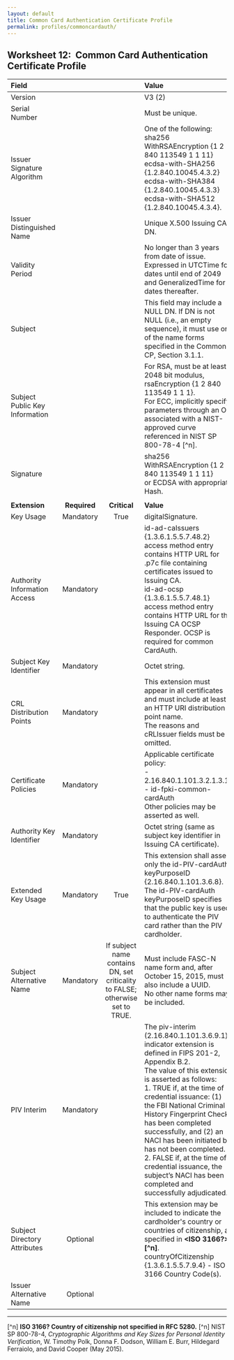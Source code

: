 ```yaml
---
layout: default
title: Common Card Authentication Certificate Profile
permalink: profiles/commoncardauth/
---
```


## Worksheet 12:&nbsp;&nbsp;Common Card Authentication Certificate Profile

| **Field** |       |       | **Value**                             |
| :-------- | :---: | :---: | :-------------------------------     |
| Version   |       |       | V3 (2)                                 |
| Serial Number   |       |       | Must be unique. |
| Issuer Signature Algorithm   |       |       |  One of the following: <BR>sha256 WithRSAEncryption {1 2 840 113549 1 1 11} <BR>ecdsa-with-SHA256 {1.2.840.10045.4.3.2} <BR>ecdsa-with-SHA384 {1.2.840.10045.4.3.3} <BR>ecdsa-with-SHA512 {1.2.840.10045.4.3.4}. | 
| Issuer Distinguished Name   |       |       |  Unique X.500 Issuing CA DN.  |
| Validity Period   |       |       |  No longer than 3 years from date of issue.<BR>Expressed in UTCTime for dates until end of 2049 and GeneralizedTime for dates thereafter.  | 
| Subject   |       |       |   This field may include a NULL DN. If DN is not NULL (i.e., an empty sequence), it must use one of the name forms specified in the Common CP, Section 3.1.1.   |
| Subject Public Key Information   |       |       |   For RSA, must be at least 2048 bit modulus, rsaEncryption {1 2 840 113549 1 1 1}.<BR>For ECC, implicitly specify parameters through an OID associated with a NIST-approved curve referenced in NIST SP 800-78-4 [^n].   |
| Signature   |       |       |   sha256 WithRSAEncryption {1 2 840 113549 1 1 11}<BR>or ECDSA with appropriate Hash.   |
|               |                 |              |                                       |
| **Extension** |  **Required**   | **Critical** | **Value**                             |
| Key Usage  | Mandatory | True |  digitalSignature.  |
|Authority Information Access   | Mandatory  |  | id-ad-caIssuers {1.3.6.1.5.5.7.48.2} access method entry contains HTTP URL for .p7c file containing certificates issued to Issuing CA.<BR>id-ad-ocsp {1.3.6.1.5.5.7.48.1} access method entry contains HTTP URL for the Issuing CA OCSP Responder. OCSP is required for common CardAuth.  | 
| Subject Key Identifier   | Mandatory |  | Octet string.  |
| CRL Distribution Points   | Mandatory |   |  This extension must appear in all certificates and must include at least an HTTP URI distribution point name.<BR>The reasons and cRLIssuer fields must be omitted. | 
| Certificate Policies   | Mandatory  |  | Applicable certificate policy:<BR>- 2.16.840.1.101.3.2.1.3.17 - id-fpki-common-cardAuth<BR>Other policies may be asserted as well. |
| Authority Key Identifier   | Mandatory  |  | Octet string (same as subject key identifier in Issuing CA certificate). |
| Extended Key Usage   | Mandatory | True |  This extension shall assert only the id-PIV-cardAuth keyPurposeID {2.16.840.1.101.3.6.8}.<BR>The id-PIV-cardAuth keyPurposeID specifies that the public key is used to authenticate the PIV card rather than the PIV cardholder.  |
| Subject Alternative Name   | Mandatory  | If subject name contains<BR>DN, set criticality to FALSE;<BR>otherwise set to TRUE. | Must include FASC-N name form and, after October 15, 2015, must also include a UUID.<BR>No other name forms may be included.  |
| PIV Interim   | Mandatory  |  | The piv-interim (2.16.840.1.101.3.6.9.1) indicator extension is defined in FIPS 201-2, Appendix B.2.<BR>The value of this extension is asserted as follows:<BR>1. TRUE if, at the time of credential issuance: (1) the FBI National Criminal History Fingerprint Check has been completed successfully, and (2) an NACI has been initiated but has not been completed.<BR>2. FALSE if, at the time of credential issuance, the subject’s NACI has been completed and successfully adjudicated.  |
| Subject Directory Attributes   | Optional  |  | This extension may be included to indicate the cardholder's country or countries of citizenship, as specified in **<ISO 3166?> [^n]**.<BR>countryOfCitizenship {1.3.6.1.5.5.7.9.4} - ISO 3166 Country Code(s). | 
| Issuer Alternative Name   | Optional  |  |   | 

-------
[^n] **ISO 3166?  Country of citizenship not specified in RFC 5280.**
[^n] NIST SP 800-78-4, _Cryptographic Algorithms and Key Sizes for Personal Identity Verification_, W. Timothy Polk, Donna F. Dodson, William E. Burr, Hildegard Ferraiolo, and David Cooper (May 2015).

